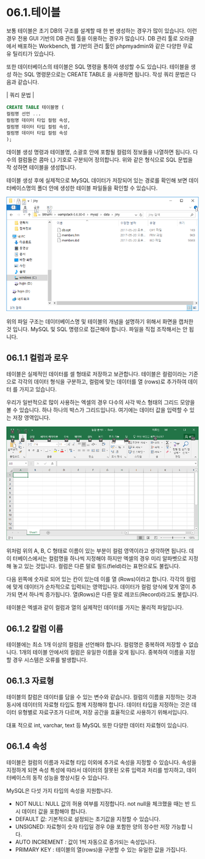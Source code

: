 # 06.1.테이블 
보통 테이블은 초기 DB의 구조를 설계할 때 한 번 생성하는 경우가 많이 있습니다. 이런 경우 전용 GUI 기반의 DB 관리 툴을 이용하는 경우가 많습니다. DB 관리 툴로 오라클 에서 배포하는 Workbench, 웹 기반의 관리 툴인 phpmyadmin와 같은 다양한 무료 유 틸리티가 있습니다.  

또한 데이터베이스의 테이블은 SQL 명령을 통하여 생성할 수도 있습니다. 테이블을 생성 하는 SQL 명령문으로는 CREATE TABLE 을 사용하면 됩니다. 작성 쿼리 문법은 다음과 같습니다.  

| 쿼리 문법 | 
```sql
CREATE TABLE 테이블명 ( 
컬럼명 선언 ... 
컬럼명 데이터 타입 컬럼 속성, 
컬럼명 데이터 타입 컬럼 속성, 
컬럼명 데이터 타입 컬럼 속성 
); 
```

데이블 생성 명령과 테이블명, 소괄호 안에 포함될 컬럼의 정보들을 나열하면 됩니다. 다 수의 컬럼들은 콤마 (,) 기호로 구분되어 정의합니다. 위와 같은 형식으로 SQL 문법을 작 성하면 테이블을 생성합니다.  

테이블 생성 후에 실제적으로 MySQL 데이터가 저장되어 있는 경로를 확인해 보면 데이 터베이스명의 폴더 안에 생성한 테이블 파일들을 확인할 수 있습니다.  

![폴더](./img/06_001.png)

위의 파일 구조는 데이터베이스명 및 테이블의 개념을 설명하기 위해서 화면을 캡처한 것 입니다. MySQL 및 SQL 명령으로 접근해야 합니다. 파일을 직접 조작해서는 안 됩니다.  

## 06.1.1 컬럼과 로우 
테이블은 실제적인 데이터를 셀 형태로 저장하고 보관합니다. 테이블은 컬럼이라는 기준 으로 각각의 데이터 형식을 구분하고, 컬럼에 맞는 데이터를 열 (rows)로 추가하여 데이터 를 가지고 있습니다.  

우리가 일반적으로 많이 사용하는 엑셀의 경우 다수의 사각 박스 형태의 그리드 모양을 볼 수 있습니다. 하나 하나의 박스가 그리드입니다. 여기에는 데이터 값을 입력할 수 있는 저장 영역입니다.  

![폴더](./img/06_002.png)

위처럼 위의 A, B, C 형태로 이름이 있는 부분이 컬럼 영역이라고 생각하면 됩니다. 데이 터베이스에서는 컬럼명을 하나씩 지정해야 하지만 엑셀의 경우 미리 알파벳으로 지정해 놓고 있는 것입니다. 컬럼은 다른 말로 필드(field)라는 표현으로도 불립니다.  

다음 왼쪽에 숫자로 되어 있는 칸이 있는데 이를 열 (Rows)이라고 합니다. 각각의 컬럼에 맞게 데이터가 순차적으로 입력되는 영역입니다. 데이터가 컬럼 양식에 맞게 열이 추가되 면서 하나씩 증가됩니다. 열(Rows)은 다른 말로 레코드(Record)라고도 불립니다.  

테이블은 엑셀과 같이 컬럼과 열의 실제적인 데이터를 가지는 물리적 파일입니다.  

## 06.1.2 칼럼 이름 
테이블에는 최소 1개 이상의 컬럼을 선언해야 합니다. 컬럼명은 중복하여 저장할 수 없습 니다. 1개의 테이블 안에서의 컬럼은 유일한 이름을 갖게 됩니다. 중복하여 이름을 지정 할 경우 시스템은 오류를 발생합니다.  

## 06.1.3 자료형 
테이블의 칼럼은 데이터를 담을 수 있는 변수와 같습니다. 컬럼의 이름을 지정하는 것과 동시에 데이터의 자료형 타입도 함께 지정해야 합니다. 데이터 타입을 지정하는 것은 데 이터 유형별로 자료구조가 다르며, 저장 공간을 효율적으로 사용하기 위해서입니다.  

대표 적으로 int, varchar, text 등 MySQL 또한 다양한 데이터 자료형이 있습니다. 

## 06.1.4 속성 
테이블은 컬럼의 이름과 자료형 타입 이외에 추가로 속성을 지정할 수 있습니다. 속성을 지정하게 되면 속성 특성에 따라서 데이터의 잘못된 오류 입력과 처리를 방지하고, 데이 터베이스의 동작 성능을 향상시킬 수 있습니다.  

MySQL은 다섯 가지 타입의 속성을 지원합니다.  
* NOT NULL: NULL 값의 허용 여부를 지정합니다. not null을 체크했을 때는 반 드시 데이터 값을 포함해야 합니다. 
* DEFAULT 값: 기본적으로 설정되는 초기값을 지정할 수 있습니다. 
* UNSIGNED: 자료형이 숫자 타입일 경우 0을 포함한 양의 정수만 저장 가능합 니다. 
* AUTO INCREMENT : 값이 1씩 자동으로 증가되는 속성입니다. 
* PRIMARY KEY : 테이블의 열(rows)을 구분할 수 있는 유일한 값을 가집니다. 